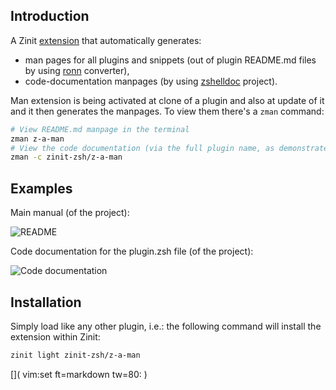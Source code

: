 ## Introduction

A Zinit [extension](../Annexes/) that automatically generates:

  - man pages for all plugins and snippets (out of plugin README.md files by
    using [ronn](https://github.com/rtomayko/ronn) converter),
  - code-documentation manpages (by using
    [zshelldoc](https://github.com/zdharma-continuum/zshelldoc) project).

Man extension is being activated at clone of a plugin and also at update of it
and it then generates the manpages. To view them there's a `zman` command:

```zsh
# View README.md manpage in the terminal
zman z-a-man
# View the code documentation (via the full plugin name, as demonstrated)
zman -c zinit-zsh/z-a-man
```

## Examples

Main manual (of the project):

![README](https://raw.githubusercontent.com/zinit-zsh/z-a-man/master/images/zman-readme.png)

Code documentation for the plugin.zsh file (of the project):

![Code documentation](https://raw.githubusercontent.com/zinit-zsh/z-a-man/master/images/zman-cd.png)

## Installation

Simply load like any other plugin, i.e.: the following command will install the
extension within Zinit:

```zsh
zinit light zinit-zsh/z-a-man
```

[]( vim:set ft=markdown tw=80: )
